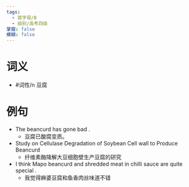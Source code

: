 ```yaml
---
tags:
  - 首字母/B
  - 级别/高考四级
掌握: false
模糊: false
---
```

# 词义
- #词性/n  豆腐
# 例句
- The beancurd has gone bad .
	- 豆腐已酸腐变质。
- Study on Cellulase Degradation of Soybean Cell wall to Produce Beancurd
	- 纤维素酶降解大豆细胞壁生产豆腐的研究
- I think Mapo beancurd and shredded meat in chilli sauce are quite special .
	- 我觉得麻婆豆腐和鱼香肉丝味道不错
